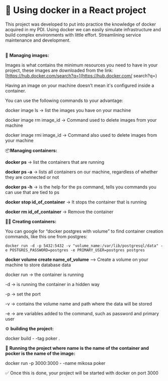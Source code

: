 # 🐳 Using docker in a React project

This project was developed to put into practice the knowledge of docker acquired in my PDI. Using docker we can easily simulate infrastructure and build complex environments with little effort. Streamlining service maintenance and development.
<br><br>

💽 **Managing images:**

Images is what contains the minimum resources you need to have in your project, these images are downloaded from the link: [https://hub.docker.com/search?q=](https://hub.docker.com/ search?q=)

Having an image on your machine doesn't mean it's configured inside a container.

You can use the following commands to your advantage:

docker image ls → list the images you have on your machine

docker image rm image_id → Command used to delete images from your machine

docker image rmi image_id → Command also used to delete images from your machine


📦**Managing containers:**

**docker ps** → list the containers that are running

**docker ps -a** → lists all containers on our machine, regardless of whether they are connected or not

**docker ps -h** → is the help for the ps command, tells you commands you can use that are tied to ps

**docker stop id_of_container** → It stops the container that is running

**docker rm id_of_container** → Remove the container


👩‍💻 **Creating containers:**

You can google for “docker postgres with volume” to find container creation commands, like this one from postgres:

`docker run -d -p 5432:5432 -v "volume_name:/var/lib/postgresql/data" -e POSTGRES_PASSWORD=postgres -e PRIMARY_USER=postgres postgres`

**docker volume create name_of_volume** —> Create a volume on your machine to store database data

docker run → the container is running

-d → is running the container in a hidden way

-p → set the port

-v → contains the volume name and path where the data will be stored

-e → are variables added to the command, such as password and primary user



⚙️ **building the project:**

docker build - -tag poker .


🔌 **Running the project where name is the name of the container and pocker is the name of the image:**

docker run -p 3000:3000 - -name mikosa poker


✅ Once this is done, your project will be started with docker on port 3000




